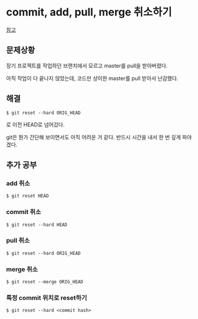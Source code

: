 # commit, add, pull, merge 취소하기

[참고](https://mrgamza.tistory.com/593)

## 문제상황

장기 프로젝트를 작업하던 브랜치에서 모르고 master를 pull을 받아버렸다. 

아직 작업이 다 끝나지 않았는데, 코드만 상이한 master를 pull 받아서 난감했다.

## 해결

```shell
$ git reset --hard ORIG_HEAD
```
로 이전 HEAD로 넘어갔다.

git은 뭔가 간단해 보이면서도 아직 어려운 거 같다. 반드시 시간을 내서 한 번 깊게 파야겠다.

## 추가 공부

### add 취소

```shell
$ git reset HEAD
```

### commit 취소
```shell
$ git reset --hard HEAD
```

### pull 취소

```shell
$ git reset --hard ORIG_HEAD
```

### merge 취소  

```shell
$ git reset --merge ORIG_HEAD
```

### 특정 commit 위치로 reset하기

```shell
$ git reset --hard <commit hash>
```